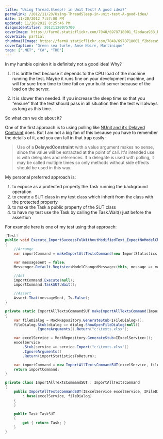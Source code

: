 ```yaml
---
title: "Using Thread.Sleep() in Unit Test! A good idea?"
permalink: /2012/11/20/Using-ThreadSleep-in-unit-test-A-good-idea/
date: 11/20/2012 7:57:00 PM
updated: 11/20/2012 8:25:46 PM
disqusIdentifier: 20121120075700
coverImage: https://farm8.staticflickr.com/7040/6978718001_f2bdaca933_b.jpg
coverSize: partial
thumbnailImage: https://farm8.staticflickr.com/7040/6978718001_f2bdaca933_q.jpg
coverCaption: "Green sea turle, Anse Noire, Martinique"
tags: [".NET", "C#", "TDD"]
---
```

<!-- [![Turtle](http://farm8.staticflickr.com/7040/6978718001_f2bdaca933_m.jpg)](http://www.flickr.com/photos/laurentkempe/6978718001/ "Turtle by Laurent Kempé, on Flickr") -->
In my humble opinion it is definitely not a good idea! Why?

1.  It is brittle test because it depends to the CPU load of the machine running the test. Maybe it runs fine on your development machine, and will for sure from time to time fail on your build server because of the load on the server. 
<!-- more -->
2.  It is slower then needed. If you increase the sleep time so that you “ensure” that the test should pass in all situation then the test will always as long as this time.   

So what can we do about it?

One of the first approach is to using polling like [NUnit and it’s Delayed Contraint](http://www.nunit.org/index.php?p=delayedConstraint&r=2.6) does. But I am not a big fan of this because you have to remember the details of it, and you can fall in that trap easily:

> Use of a **DelayedConstraint** with a value argument makes no sense, since the value will be extracted at the point of call. It's intended use is with delegates and references. If a delegate is used with polling, it may be called multiple times so only methods without side effects should be used in this way.

My personal preferred approach is:

1.  to expose as a protected property the Task running the background operation 
2.  to create a SUT class in my test class which inherit from the class with the protected property 
3.  to make the Task a public property of the SUT class 
4.  to have my test use the Task by calling the Task.Wait() just before the assertion   

For example here is one of my test using that approach:


```csharp
[Test]
public void Execute_ImportSuccessFulWithoutModifiedText_ExpectNoModelChangedMessageSent()
{
    //Arrange
    var importCommand = makeImportAllTextsCommand(new ImportStatistics {ImportedCount = 0});

    var messageSent = false;
    Messenger.Default.Register<ModelChangedMessage>(this, message => messageSent = true);

    //Act
    importCommand.Execute(null);
    importCommand.TaskSUT.Wait();

    //Assert
    Assert.That(messageSent, Is.False);
}

private static ImportAllTextsCommandSUT makeImportAllTextsCommand(ImportStatistics importStatisticsToReturn)
{
    var fileDialog = MockRepository.GenerateStub<IFileDialog>();
    fileDialog.Stub(dialog => dialog.ShowOpenFileDialog(null))
              .IgnoreArguments().Return("c:\texts.xlsx");

    var excelService = MockRepository.GenerateStub<IExcelService>();
    excelService
        .Stub(service => service.Import("c:\texts.xlsx"))
        .IgnoreArguments()
        .Return(importStatisticsToReturn);

    var importCommand = new ImportAllTextsCommandSUT(excelService, fileDialog);
    return importCommand;
}

private class ImportAllTextsCommandSUT : ImportAllTextsCommand
{
    public ImportAllTextsCommandSUT(IExcelService excelService, IFileDialog fileDialog)
        : base(excelService, fileDialog)
    {
    }

    public Task TaskSUT
    {
        get { return Task; }
    }
}
```

